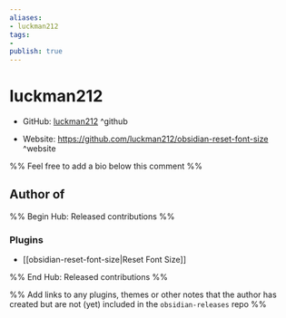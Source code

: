 ```yaml
---
aliases:
- luckman212
tags:
- 
publish: true
---
```


# luckman212

- GitHub: [luckman212](https://github.com/luckman212/) ^github
<!-- - Discord: `@` ^discord-->
- Website: <https://github.com/luckman212/obsidian-reset-font-size> ^website
<!-- - [[Publish sites|Publish site]]: ^publish-->

%% Feel free to add a bio below this comment %%


## Author of

%% Begin Hub: Released contributions %%
### Plugins
- [[obsidian-reset-font-size|Reset Font Size]]

%% End Hub: Released contributions %%

%% Add links to any plugins, themes or other notes that the author has created but are not (yet) included in the `obsidian-releases` repo %%

<!--
### Unlisted plugins

- 
-->

<!--
### Others

- 
-->

<!--
## Sponsor this author

- [[GitHub sponsors]]: [Sponsor @luckman212 on GitHub Sponsors](https://github.com/sponsors/luckman212) ^github-sponsor
- [[Buy me a coffee]]: ^buy-me-a-coffee
- [[PayPal]]: ^paypal
- [[Patreon]]: ^patreon

-->

<!--
## Follow this author

- [[YouTube Channels|On YouTube]]: ^youtube
- Twitter: ^twitter
- ...
-->